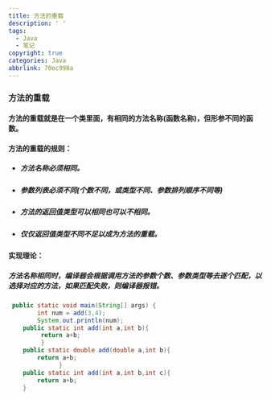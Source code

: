 ```yaml
---
title: 方法的重载
description: ' '
tags:
  - Java
  - 笔记
copyright: true
categories: Java
abbrlink: 70ec998a
---
```


### 方法的重载

#### 方法的重载就是在一个类里面，有相同的方法名称(函数名称)，但形参不同的函数。

#### 方法的重载的规则：

- ##### 方法名称必须相同。

- ##### 参数列表必须不同(个数不同，或类型不同、参数排列顺序不同等) 

- ##### 方法的返回值类型可以相同也可以不相同。

- ##### 仅仅返回值类型不同不足以成为方法的重载。

#### 实现理论：

##### 方法名称相同时，编译器会根据调用方法的参数个数、参数类型等去逐个匹配，以选择对应的方法，如果匹配失败，则编译器报错。

```java
 public static void main(String[] args) {
        int num = add(3,4);
        System.out.println(num);
	public static int add(int a,int b){
       	 return a+b;
   		 }
    public static double add(double a,int b){
        return a+b;
  			  }
    public static int add(int a,int b,int c){ 
        return a+b;
    }
```

